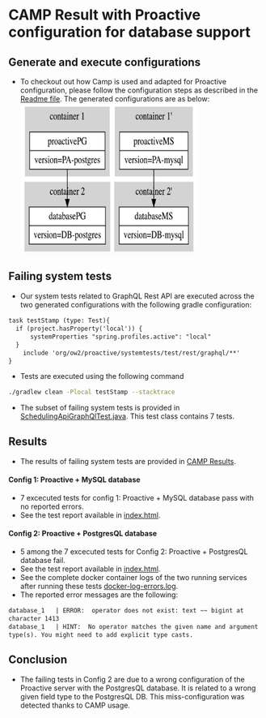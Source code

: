 # CAMP Result with Proactive configuration for database support

## Generate and execute configurations
- To checkout out how Camp is used and adapted for Proactive configuration, please follow the configuration steps as described in the [Readme file](CAMP_Configuration/README.md).
The generated configurations are as below:
<img src="CAMP_Configuration/out/Configurations.png"  align="center"
	title="Generated configurations" width="350" height="300" />
## Failing system tests 
- Our system tests related to GraphQL Rest API are executed across the two generated configurations with the following gradle configuration:
```
task testStamp (type: Test){
  if (project.hasProperty('local')) {
      systemProperties "spring.profiles.active": "local"
  }
    include 'org/ow2/proactive/systemtests/test/rest/graphql/**' 
}
```
- Tests are executed using the following command 
```bash
./gradlew clean -Plocal testStamp --stacktrace
```
- The subset of failing system tests is provided in [SchedulingApiGraphQlTest.java](CAMP_Tests/SchedulingApiGraphQlTest.java). This test class contains 7 tests.
## Results
- The results of failing system tests are provided in [CAMP Results](CAMP_Results/). 
#### Config 1: Proactive + MySQL database 
- 7 excecuted tests for config 1: Proactive + MySQL database pass with no reported errors.
- See the test report available in [index.html](CAMP_Results/Test_Report/Config_1_Proactive-MS/index.html).
#### Config 2: Proactive + PostgresQL database 
- 5 among the 7 excecuted tests for Config 2: Proactive + PostgresQL database fail.
- See the test report available in [index.html](CAMP_Results/Test_Report/Config_2_Proactive-PG/index.html).
- See the complete docker container logs of the two running services after running these tests [docker-log-errors.log](CAMP_Results/Test_Report/docker-log-errors.log).
- The reported error messages are the following:
```
database_1   | ERROR:  operator does not exist: text ~~ bigint at character 1413
database_1   | HINT:  No operator matches the given name and argument type(s). You might need to add explicit type casts.
```
## Conclusion
- The failing tests in Config 2 are due to a wrong configuration of the Proactive server with the PostgresQL database. It is related to a wrong given field type to the PostgresQL DB. This miss-configuration was detected thanks to CAMP usage.





